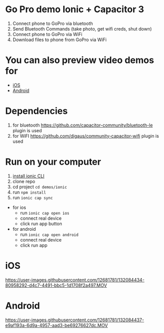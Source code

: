 # Go Pro demo Ionic + Capacitor 3
1. Connect phone to GoPro via bluetooth
2. Send Bluetooth Commands (take photo, get wifi creds, shut down)
4. Connect phone to GoPro via WiFi 
5. Download files to phone from GoPro via WiFi

# You can also preview video demos for
- [iOS](#iOS)
- [Android](#Android)

# Dependencies
1. for bluetooth https://github.com/capacitor-community/bluetooth-le plugin is used
1. for WiFI https://github.com/digaus/community-capacitor-wifi plugin is used


# Run on your computer
1. [install ionic CLI](https://ionicframework.com/docs/angular/your-first-app#install-ionic-tooling)
1. clone repo
1. cd project `cd demos/ionic` 
1. run `npm install`
1. run `ionic cap sync`
- for ios
   - run `ionic cap open ios` 
   - connect real device
   - click run app button
- for android
   - run `ionic cap open android`
   - connect real device
   - click run app 


# iOS 

https://user-images.githubusercontent.com/12681781/132084434-80958292-d4c7-4491-bbc5-1d1708f2a497.MOV

# Android

https://user-images.githubusercontent.com/12681781/132084437-e9af193a-6d9a-4957-aad3-be69276627dc.MOV
